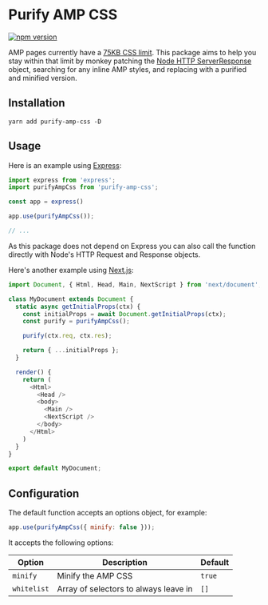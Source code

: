 # Purify AMP CSS

[![npm version](https://badge.fury.io/js/purify-amp-css.svg)](https://badge.fury.io/js/purify-amp-css)

AMP pages currently have a [75KB CSS limit](https://amp.dev/documentation/guides-and-tutorials/develop/style_and_layout/).
This package aims to help you stay within that limit by monkey patching the
[Node HTTP ServerResponse](https://nodejs.org/api/http.html) object, searching
for any inline AMP styles, and replacing with a purified and minified version.

## Installation

```
yarn add purify-amp-css -D
```

## Usage

Here is an example using [Express](https://expressjs.com/):


```js
import express from 'express';
import purifyAmpCss from 'purify-amp-css';

const app = express()

app.use(purifyAmpCss());

// ...
```

As this package does not depend on Express you can also call the function
directly with Node's HTTP Request and Response objects.

Here's another example using [Next.js](https://nextjs.org/):

```js
import Document, { Html, Head, Main, NextScript } from 'next/document';

class MyDocument extends Document {
  static async getInitialProps(ctx) {
    const initialProps = await Document.getInitialProps(ctx);
    const purify = purifyAmpCss();

    purify(ctx.req, ctx.res);

    return { ...initialProps };
  }

  render() {
    return (
      <Html>
        <Head />
        <body>
          <Main />
          <NextScript />
        </body>
      </Html>
    )
  }
}

export default MyDocument;
```

## Configuration

The default function accepts an options object, for example:

```js
app.use(purifyAmpCss({ minify: false }));
```

It accepts the following options:

| Option      | Description                           | Default |
|-------------|---------------------------------------|---------|
| `minify`    | Minify the AMP CSS                    | `true`  |
| `whitelist` | Array of selectors to always leave in | `[]`    |
